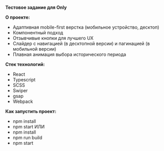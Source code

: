 **Тестовое задание для Only** 

**О проекте:** 
- Адаптивная mobile-first верстка (мобильное устройство, десктоп) 
- Компонентный подход 
- Отзывчивые кнопки для лучшего UX 
- Слайдер с навигацией (в десктопной версии) и пагинацией (в мобильной версии) 
- Плавная анимация выбора исторического периода 

**Стек технологий:** 
- React 
- Typescript 
- SCSS 
- Swiper 
- gsap 
- Webpack
 
**Как запустить проект:**  
- npm install 
- npm start 
ИЛИ 
- npm install 
- npm run build
- npm start 

